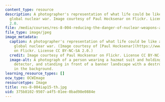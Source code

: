 ```yaml
---
content_type: resource
description: A photographer's representation of what life could be like after a catastrophic
  global nuclear war. Image courtesy of Paul Hocksenar on Flickr. License CC BY-NC-SA
  2.0.
file: /media/courses/res-8-004-reducing-the-danger-of-nuclear-weapons-and-proliferation-january-iap-2015/375b81029507a4f501ee0bad98e0884e_res-8-004iap15-th.jpg
file_type: image/jpeg
image_metadata:
  caption: A photographer's representation of what life could be like after a catastrophic
    global nuclear war. (Image courtesy of [Paul Hocksenar](https://www.flickr.com/photos/vermininc/3643827218/in/photostream/)
    on Flickr. License CC BY-NC-SA 2.0.)
  credit: Image courtesy of Paul Hocksenar on Flickr. License CC BY-NC-SA 2.0.
  image-alt: A photograph of a person wearing a hazmat suit and holding a radiation
    detector, and standing in front of a banner landscape with a destroyed object
    in the background.
learning_resource_types: []
ocw_type: OCWImage
resourcetype: Image
title: res-8-004iap15-th.jpg
uid: 375b8102-9507-a4f5-01ee-0bad98e0884e
---
```

